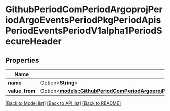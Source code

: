 # GithubPeriodComPeriodArgoprojPeriodArgoEventsPeriodPkgPeriodApisPeriodEventsPeriodV1alpha1PeriodSecureHeader

## Properties

Name | Type | Description | Notes
------------ | ------------- | ------------- | -------------
**name** | Option<**String**> |  | [optional]
**value_from** | Option<[**models::GithubPeriodComPeriodArgoprojPeriodArgoEventsPeriodPkgPeriodApisPeriodEventsPeriodV1alpha1PeriodValueFromSource**](github.com.argoproj.argo_events.pkg.apis.events.v1alpha1.ValueFromSource.md)> |  | [optional]

[[Back to Model list]](../README.md#documentation-for-models) [[Back to API list]](../README.md#documentation-for-api-endpoints) [[Back to README]](../README.md)


